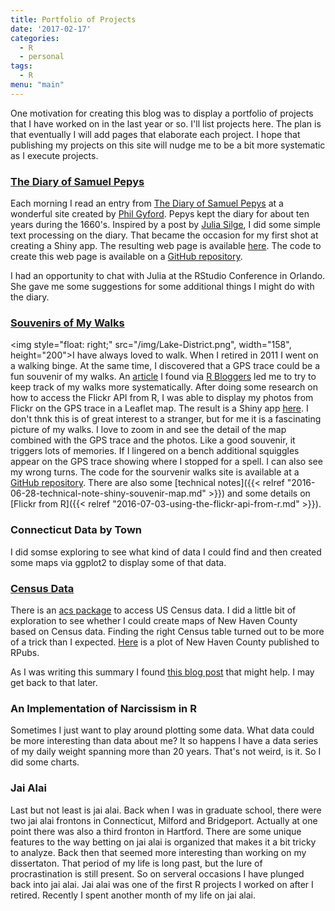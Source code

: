 ```yaml
---
title: Portfolio of Projects
date: '2017-02-17'
categories:
  - R
  - personal
tags:
  - R
menu: "main"
---
```

<!--- created with this command:
# blogdown::new_post("Portfolio of Projects", categories = c("R", "personal"), tags = c("R"), rmd = FALSE)  --->
One motivation for creating this blog was to display a portfolio of projects that I have worked
on in the last year or so. I'll list projects here.
The plan is that eventually I will add pages that elaborate each project. I hope that publishing
my projects on this site will nudge me to be a bit more systematic as I execute projects.

### [The Diary of Samuel Pepys](https://goldin.shinyapps.io/Search_Pepys/)

Each morning I read an entry from
[The Diary of Samuel Pepys](http://www.pepysdiary.com/) at a wonderful
site created by [Phil Gyford](http://www.gyford.com/). Pepys kept the diary for about ten years during the 1660's.
Inspired by a post by 
[Julia Silge](http://juliasilge.com/blog/Life-Changing-Magic/), 
I did some simple
text processing on the diary. That became the
occasion for my first shot at creating a Shiny app.
The resulting web page is available [here](https://goldin.shinyapps.io/Search_Pepys/). The code to
create this web page is available on a [GitHub repository](https://github.com/johngoldin/pepys-diary).

I had an opportunity to chat with Julia at the RStudio Conference in Orlando. She gave me some suggestions
for some additional things I might do with the diary.

### [Souvenirs of My Walks](https://goldin.shinyapps.io/Walks/)
<img style="float: right;" src="/img/Lake-District.png", width="158", height="200">I have always loved to walk. When I retired in 2011 I went on a walking binge.
At the same time, I discovered that a GPS trace
could be a fun souvenir of my walks.
An [article](http://mhermans.net/hiking-gpx-r-leaflet.html) I found via [R Bloggers](https://www.r-bloggers.com/) led me
to try to keep track of my walks more systematically.
After doing some research on how to access the Flickr API from R,
I was able to display my photos from Flickr on the GPS trace in a Leaflet map.
The result is a Shiny app [here](https://goldin.shinyapps.io/Walks/).
I don't thnk this is of great interest to a stranger, but for me it is a fascinating
picture of my walks. I love to zoom in and see the detail of the map combined with the GPS trace and the photos.
Like a good souvenir, it triggers lots of memories. If I lingered on a bench additional squiggles appear
on the GPS trace showing where I stopped for a spell. I can also see my wrong turns.
The code for the sourvenir walks site is available at a [GitHub repository](https://github.com/johngoldin/Visualizing-Hiking). There are also some [technical notes]({{< relref "2016-06-28-technical-note-shiny-souvenir-map.md" >}}) and some details on [Flickr from R]({{< relref "2016-07-03-using-the-flickr-api-from-r.md" >}}).

### Connecticut Data by Town
I did somse exploring to see what kind of data I could find and then created some maps via ggplot2 to display some of that data.

### [Census Data](http://rpubs.com/JohnGoldin/196744)
There is an [acs package](http://cran.r-project.org/web/packages/acs/index.html) to access US Census data.
I did a little bit of exploration to see whether I could create maps of New Haven County based on Census data.
Finding the right Census table turned out to be more of a trick than I expected. [Here](http://rpubs.com/JohnGoldin/196744) is a plot of New Haven County published to RPubs.

As I was writing
this summary I found [this blog post](http://www.arilamstein.com/blog/2015/11/16/search-census-data-r/)
that might help. I may get back to that later.

### An Implementation of Narcissism in R
Sometimes I just want to play around plotting some data. What data could be more interesting than data about me?
It so happens I have a data series of my daily weight spanning more than 20 years. That's not weird, is it. So I did some charts.

### Jai Alai
Last but not least is jai alai. Back when I was in graduate school, there were two jai alai frontons in Connecticut, Milford and Bridgeport. Actually at one point there was also a third fronton in Hartford.
There are some unique features to the way betting on jai alai is organized that makes it a bit
tricky to analyze. Back then that seemed more interesting than working on my dissertaton. That period of my
life is long past, but the lure of procrastination is still present. So on serveral occasions I have
plunged back into jai alai. Jai alai was one of the first R projects I worked on after I retired. Recently
I spent another month of my life on jai alai.
